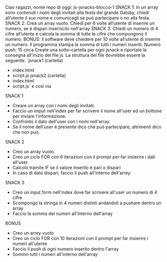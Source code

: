 Ciao ragazzi,
nome repo di oggi: js-jsnacks-blocco-1
SNACK 1:
In un array sono contenuti i nomi degli invitati alla festa del grande Gatsby, chiedi all’utente il suo nome e comunicagli se può partecipare o no alla festa.
SNACK 2:
Crea un array vuoto.
Chiedi per 6 volte all’utente di inserire un numero, se è dispari inseriscilo nell'array
SNACK 3:
Chiedi un numero di 4 cifre all’utente
e calcola la somma di tutte le cifre che compongono il numero.
BONUS:
Il software deve chiedere per 10 volte all’utente di inserire un numero.
Il programma stampa la somma di tutti i numeri inseriti.
Numero push: 15 circa
Create una sotto-cartella per ogni jsnack e riportate la consegna all'inizio del file js.
La struttura dei file dovrebbe essere la seguente:
`jsnack1 (cartella)
- index.html
- script.js
jsnack2 (cartella)
- index.html
- script.js`
e così via

SNACK 1
- Creare un array con i nomi degli invitati.
- Faccio un imput nell'index per far scrivere il nome all'user ed un bottone per inviare l'informazione.
- Confronto il dato dell'user con i nomi nell'array.
- Se il nome dell'user è presente dico che può partecipare, altrimenti dico che non può.

SNACK 2
- Creo un array vuoto.
- Creo un ciclo FOR con 6 iterazioni con il prompt per far insierire i dati all'user
- Calcolo tramite IF se il valore inserito è pari o dispari
- In caso di dato dispari, faccio il push all'interno dell'arrey.

SNACK 3
- Creo un input form nell'index dove far scrivere all'user un numero di 4 cifre
- Scompongo la stringa in 4 numeri distinti andandoli a pushare dentro un array
- Faccio la somma dei numeri all'interno dell'array

BONUS
- Creo un arrey vuoto
- Creo un ciclo FOR con 10 iterazioni con il prompt per far insierire i numeri all'utente
- Faccio il push di ogni numero inserito dentro l'array
- Sommo tutti i numeri all'interno dell'array